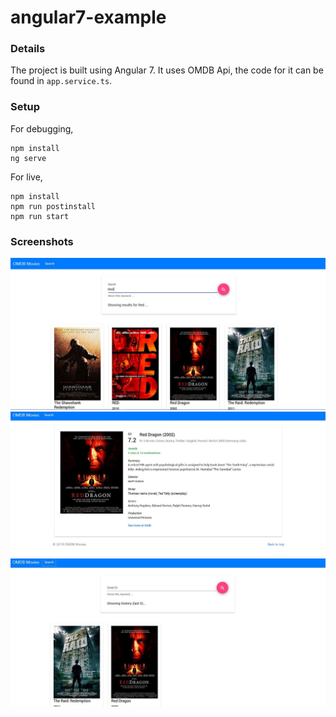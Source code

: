 # angular7-example

### Details

The project is built using Angular 7.
It uses OMDB Api, the code for it can be found in `app.service.ts`.

### Setup

For debugging, 
```
npm install
ng serve
```

For live,
```
npm install
npm run postinstall
npm run start
```

### Screenshots

![1 - Search](screenshots/1.jpg?raw=true "1")
![2 - Details](screenshots/2.jpg?raw=true "2")
![3 - History](screenshots/3.jpg?raw=true "1")
